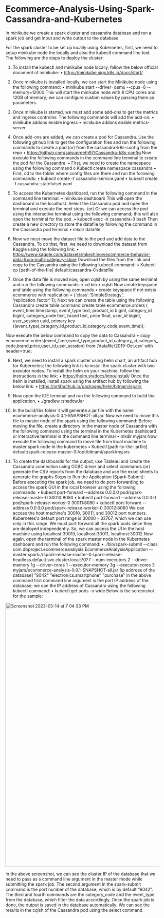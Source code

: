 # Ecommerce-Analysis-Using-Spark-Cassandra-and-Kubernetes
In minikube we create a spark cluster and cassandra database and run a spark job and get input and write output to the database

For the spark cluster to be set up locally using Kubernetes, first, we need to setup minikube node the locally and also the kubectl command line tool. The following are the steps to deploy the cluster:
1.	To install the kubectl and minikube node locally, follow the below official document of minikube:
•	https://minikube.sigs.k8s.io/docs/start/

2.	Once minikube is installed locally, we can start the Minikube node using the following command:
•	minikube start --driver=qemu --cpus=8 --memory=12000
This will start the minikube node with 8 CPU cores and 12GB of memory; we can configure custom values by passing them as parameters.

3.	Once minikube is started, we must add some add-ons to get the metrics and ingress controller. The following commands will add the add-on. 
•	minikube addons enable ingress
•	minikube addons enable metrics-server

4.	Once add-ons are added, we can create a pod for Cassandra. Use the following git hub link to get the configuration files and run the following commands to create a pod (or) from the cassandra-k8s-config from the repo
•	https://github.com/saisupreeth97/Cassandra-k8s-config
Now execute the following commands in the command line terminal to create the pod for the Cassandra.
•	First, we need to create the namespace using the following command
o	Kubectl create namespace cassandra
•	First, cd to the folder where config files are there and run the following commands:
•	kubectl create -f cassandra-service.yaml
•	kubectl create -f cassandra-statefulset.yaml

5.	To access the Kubernetes dashboard, run the following command in the command line terminal:
•	minikube dashboard
This will open the dashboard in the localhost. Select the Cassandra pod and open the terminal and execute the next steps.
(or)
Or we can access the pod using the interactive terminal using the following command; this will also open the terminal for the pod.
•	kubectl exec -it cassandra-0 bash
Then create a new directory to store the datafile by following the command in the Cassandra pod terminal
•	mkdir datafile

6.	Now we must move the dataset file to the pod and add data to the Cassandra. To do that, first, we need to download the dataset from Kaggle using the following link:
•	https://www.kaggle.com/datasets/mkechinov/ecommerce-behavior-data-from-multi-category-store
Download the files from the link and copy to the Cassandra using the following kubectl command:
•	Kubectl cp [path-of-the-file] default/cassandra-0:/datafile

7.	Once the data file is moved now, open cqlsh by using the same terminal and run the following commands:
•	cd bin
•	cqlsh
Now create keyspace and table using the following commands
•	create keyspace if not exists ecommerce with replication = {'class':'SimpleStrategy', 'replication_factor':1};
Next we can create the table using the following Cassandra create table command
create table ecommerce.orders (
event_time timestamp,
event_type text,
product_id bigint,
category_id bigint,
category_code text,
brand text,
price float,
user_id bigint,
user_session uuid,
primary key ((event_type),category_id,product_id,category_code,event_time));
	
Now execute the below command to copy the data to Cassandra
•	copy ecommerce.orders(event_time,event_type,product_id,category_id,category_code,brand,price,user_id,user_session) from ‘/datafile/2019-Oct.csv’ with header=true;

8.	Next, we need to install a spark cluster using helm chart, an artifact hub for Kubernetes; the following link is to install the spark cluster with two executor nodes.
To install the helm on your machine, follow the instructions in the link:
•	https://helm.sh/docs/intro/install/
Once the helm is installed, install spark using the artifact hub by following the below link:
•	https://artifacthub.io/packages/helm/bitnami/spark

9.	 Now open the IDE terminal and run the following command to build the application.
•	./gradlew :shadowJar

10.	In the build/libs folder it will generate a jar file with the name ecommerce-analysis-0.0.1-SNAPSHOT-all.jar. Now we need to move this file to master node of the spark using the following command:
Before moving the file, create a directory in the master node of Cassandra with the following command using the terminal in the Kubernetes dashboard or interactive terminal in the command line terminal
•	mkdir myjars
Now execute the following command to move file from local machine to master spark node in the kubernetes
•	Kubectl [path-to-the-jarfile] default/spark-release-master-0:/opt/bitnami/spark/myjars

11.	To create the dashboards for the output, use Tableau and create the Cassandra connection using ODBC driver and select commands (or) generate the CSV reports from the database and use the excel sheets to generate the graphs
Steps to Run the Application (Spark-Submit):
Before executing the spark job, we need to do port-forwarding to access the spark GUI in the local browser using the following commands:
•	kubectl port-forward --address 0.0.0.0 pod/spark-release-master-0 30010:8080
•	kubectl port-forward --address 0.0.0.0 pod/spark-release-worker-0 30011:8080
•	kubectl port-forward --address 0.0.0.0 pod/spark-release-worker-0 30012:8080
We can access the host machine's 30010, 30011, and 30012 port numbers. Kubernetes's default port range is 30000 – 32767, which we can use only in this range. We must port forward all the spark pods since they are deployed independently. So, we can access the UI in the host machine using localhost:30010, localhost:30011, localhost:30012
Now again, open the terminal of the spark master node in the Kubernetes dashboard and run the following command:
•	./bin/spark-submit --class com.dbproject.ecommerceanalysis.EcommerceAnalysisApplication --master spark://spark-release-master-0.spark-release-headless.default.svc.cluster.local:7077 --num-executors 2 --driver-memory 1g --driver-cores 1 --executor-memory 3g --executor-cores 3 myjars/ecommerce-analysis-0.0.1-SNAPSHOT-all.jar [ip address of the database] "9042" "electronics.smartphone" "purchase"
In the above command first command line argument is the port IP address of the database; we can the IP address of Cassandra using the following kubectl command:
•	kubectl get pods -o wide
Below is the screenshot for the sample:

<img width="867" alt="Screenshot 2023-05-14 at 7 04 03 PM" src="https://github.com/saisupreeth97/Ecommerce-Analysis-Using-Spark-Cassandra-and-Kubernetes/assets/20046277/c69f5c79-4373-4a05-ba57-1c493eec25d8">

In the above screenshot, we can see the cluster IP of the database that we need to pass as a command line argument in the master mode while submitting the spark job.
The second argument in the spark-submit command is the port number of the database, which is by default “9042”. The third and fourth commands are the category_code and the event_type from the database, which filter the data accordingly.
Once the spark job is done, the output is saved in the database automatically. We can see the results in the cqlsh of the Cassandra pod using the select command.

